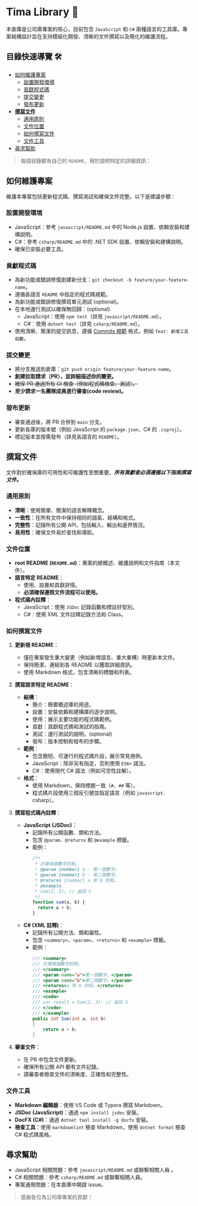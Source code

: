 ﻿# Tima Library 🧰

本倉庫是公司庫專案的核心，目前包含 `JavaScript` 和 `C#` 兩種語言的工具庫。專案結構設計旨在支持模組化開發、清晰的文件撰寫以及簡化的維護流程。

## 目錄快速導覽 🛠️

- [如何維護專案](#如何維護專案)
  - [設置開發環境](#設置開發環境)
  - [貢獻程式碼](#貢獻程式碼)
  - [提交變更](#提交變更)
  - [發布更新](#發布更新)
- [**撰寫文件**](#撰寫文件)
  - [通用原則](#通用原則)
  - [文件位置](#文件位置)
  - [如何撰寫文件](#如何撰寫文件)
  - [文件工具](#文件工具)
- [尋求幫助](#尋求幫助)

> 每個目錄都有自己的 `README`，用於說明特定的詳細資訊：


## 如何維護專案

維護本專案包括更新程式碼、撰寫測試和確保文件完整。以下是建議步驟：

### 設置開發環境
- JavaScript：參考 `javascript/README.md` 中的 Node.js 設置、依賴安裝和建構說明。
- C#：參考 `csharp/README.md` 中的 .NET SDK 設置、依賴安裝和建構說明。
- 確保已安裝必要工具。

### 貢獻程式碼
- 為新功能或錯誤修復創建新分支：`git checkout -b feature/your-feature-name`。
- 遵循各語言 `README` 中指定的程式碼規範。
- 為新功能或錯誤修復撰寫單元測試 (optional)。
- 在本地運行測試以確保無回歸：(optional)
  - JavaScript：使用 `npm test`（詳見 `javascript/README.md`）。
  - C#：使用 `dotnet test`（詳見 `csharp/README.md`）。
- 使用清晰、簡潔的提交訊息，遵循 [Commits 規範](https://github.com/TiMa-Technology/tiMa-Docs/blob/main/Git/commit_message.md) 格式，例如 `feat: 新增工具函數`。

### 提交變更
- 將分支推送到倉庫：`git push origin feature/your-feature-name`。
- **創建拉取請求（PR），並詳細描述你的變更。**
- ~~確保 PR 通過所有 CI 檢查（例如程式碼檢查、測試）。~~
- **至少請求一名團隊成員進行審查(code review)。**

### 發布更新
- 審查通過後，將 PR 合併到 `main` 分支。
- 更新各庫的版本號（例如 JavaScript 的 `package.json`、C# 的 `.csproj`）。
- 標記版本並按需發布（詳見各語言的 `README`）。

## 撰寫文件

文件對於確保庫的可用性和可維護性至關重要。***所有貢獻者必須遵循以下指南撰寫文件。***

### 通用原則
- **清晰**：使用簡單、簡潔的語言解釋概念。
- **一致性**：在所有文件中保持相同的語氣、結構和格式。
- **完整性**：記錄所有公開 API，包括輸入、輸出和邊界情況。
- **易用性**：確保文件易於查找和導航。

### 文件位置
- **root README (`README.md`)**：專案的總概述、維護說明和文件指南（本文件）。
- **語言特定 README**：
  - 使用、設置和貢獻詳情。
  - **必須確保遵照文件流程可以使用。**
- **程式碼內註釋**：
  - JavaScript：使用 `JSDoc` 記錄函數和標註好型別。
  - C#：使用 XML 文件註釋記錄方法和 Class。

### 如何撰寫文件
1. **更新根 README**：
   - 僅在專案發生重大變更（例如新增語言、重大重構）時更新本文件。
   - 保持簡潔，連結到各 README 以獲取詳細資訊。
   - 使用 Markdown 格式，包含清晰的標題和列表。

2. **撰寫語言特定 README**：
   - **結構**：
     - 簡介：簡要概述庫的用途。
     - 設置：安裝依賴和建構庫的逐步說明。
     - 使用：展示主要功能的程式碼範例。
     - 貢獻：貢獻程式碼和測試的指南。
     - 測試：運行測試的說明。(optional)
     - 發布：版本控制和發布的步驟。
   - **範例**：
     - 包含簡短、可運行的程式碼片段，展示常見用例。
     - JavaScript：除非另有指定，否則使用 `ES6+` 語法。
     - C#：使用現代 C# 語法（例如可空性註解）。
   - **格式**：
     - 使用 Markdown，保持標題一致（`#`、`##` 等）。
     - 程式碼片段使用三個反引號並指定語言（例如 ```javascript、```csharp）。

3. **撰寫程式碼內註釋**：
   - **JavaScript (JSDoc)**：
     - 記錄所有公開函數、類和方法。
     - 包含 `@param`、`@returns` 和 `@example` 標籤。
     - 範例：
       ```javascript
       /**
        * 計算兩個數字的和。
        * @param {number} a - 第一個數字。
        * @param {number} b - 第二個數字。
        * @returns {number} a 和 b 的和。
        * @example
        * sum(2, 3); // 返回 5
        */
       function sum(a, b) {
         return a + b;
       }
       ```
   - **C# (XML 註釋)**：
     - 記錄所有公開方法、類和屬性。
     - 包含 `<summary>`、`<param>`、`<returns>` 和 `<example>` 標籤。
     - 範例：
       ```csharp
       /// <summary>
       /// 計算兩個數字的和。
       /// </summary>
       /// <param name="a">第一個數字。</param>
       /// <param name="b">第二個數字。</param>
       /// <returns>a 和 b 的和。</returns>
       /// <example>
       /// <code>
       /// var result = Sum(2, 3); // 返回 5
       /// </code>
       /// </example>
       public int Sum(int a, int b)
       {
           return a + b;
       }
       ```

4. **審查文件**：
   - 在 PR 中包含文件更新。
   - 確保所有公開 API 都有文件記錄。
   - 請審查者檢查文件的清晰度、正確性和完整性。

### 文件工具
- **Markdown 編輯器**：使用 VS Code 或 Typora 撰寫 Markdown。
- **JSDoc (JavaScript)**：通過 `npm install jsdoc` 安裝。
- **DocFX (C#)**：通過 `dotnet tool install -g docfx` 安裝。
- **檢查工具**：使用 `markdownlint` 檢查 Markdown，使用 `dotnet format` 檢查 C# 程式碼風格。

## 尋求幫助
- JavaScript 相關問題：參考 `javascript/README.md` 或聯繫相關人員 。
- C# 相關問題：參考 `csharp/README.md` 或聯繫相關人員。
- 專案通用問題：在本倉庫中開啟 issue。

> 感謝各位為公司庫專案的貢獻！
